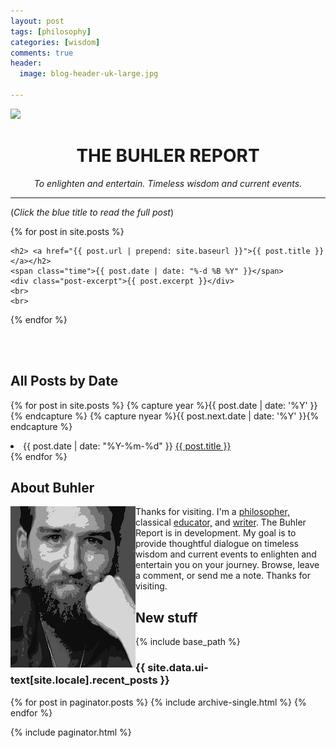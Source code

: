 ```yaml
---
layout: post
tags: [philosophy]
categories: [wisdom]
comments: true
header:
  image: blog-header-uk-large.jpg

---
```


<img src="blog-header-uk-large.jpg">

<center> 

<h1> THE BUHLER REPORT </h1>

<i> To enlighten and entertain. Timeless wisdom and current events.</i>

</center>

----

(*Click the blue title to read the full post*)

{% for post in site.posts %}

<div class="post">
    
    <h2> <a href="{{ post.url | prepend: site.baseurl }}">{{ post.title }}</a></h2>
    <span class="time">{{ post.date | date: "%-d %B %Y" }}</span> 
    <div class="post-excerpt">{{ post.excerpt }}</div>
    <br>
    <br>
</div>

{% endfor %}



<br>
<br>

## All Posts by Date

{% for post in site.posts %}
  {% capture year %}{{ post.date | date: '%Y' }}{% endcapture %}
  {% capture nyear %}{{ post.next.date | date: '%Y' }}{% endcapture %}
  <li><span class="time">{{ post.date | date: "%Y-%m-%d" }}</span> <a href="{{ post.url }}">{{ post.title }}</a></li>
{% endfor %}


<br>

## About Buhler

<img src="/images/keithbuhler-bw-small.png" align="left"> Thanks for visiting. I'm a [philosopher,](/) classical [educator,](/teaching) and [writer](http://www.amazon.com/Sola-Scriptura-Dialogue-Keith-Buhler-ebook/dp/B009N27L12/ref=sr_1_9?ie=UTF8&qid=1401301911&sr=8-9&keywords=sola+scriptura). The Buhler Report is in development. My goal is to provide thoughtful dialogue on timeless wisdom and current events to enlighten and entertain you on your journey. Browse, leave a comment, or send me a note. Thanks for visiting.


## New stuff

{% include base_path %}

<h3 class="archive__subtitle">{{ site.data.ui-text[site.locale].recent_posts }}</h3>

{% for post in paginator.posts %}
  {% include archive-single.html %}
{% endfor %}

{% include paginator.html %}
